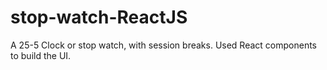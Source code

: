 # stop-watch-ReactJS
A 25-5 Clock or stop watch, with session breaks.  Used React components to build the UI.

